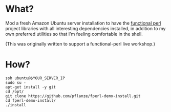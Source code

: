 # What?

Mod a fresh Amazon Ubuntu server installation to have the [functional
perl](http://functional-perl.org/) project libraries with all
interesting dependencies installed, in addition to my own preferred
utilities so that I'm feeling comfortable in the shell.

(This was originally written to support a functional-perl live
workshop.)

# How?

    ssh ubuntu@$YOUR_SERVER_IP
    sudo su -
    apt-get install -y git
    cd /opt/
    git clone https://github.com/pflanze/fperl-demo-install.git
    cd fperl-demo-install/
    ./install

